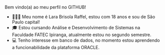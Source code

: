 Bem vindo(a) ao meu perfil no GITHUB!

- 🙋🏻‍♀️ Meu nome é Lara Brisola Raffel, estou com 18 anos e sou de São Paulo capital!
- 🎓 Estou cursando Análise e Desenvolvimento de Sistemas na Faculdade FATEC Ipiranga, atualmente estou no segundo semestre. 
- 💻 Tenho interesse em banco de dados, no momento estou aprendendo a funcionabilidade da plataforma ORACLE.
